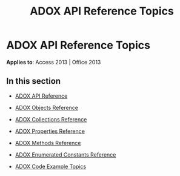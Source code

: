 ﻿---
title: ADOX API Reference Topics
TOCTitle: ADOX API reference
ms:assetid: fc30f950-3a05-4253-aa37-e5ba6b2cf59c
ms:mtpsurl: https://msdn.microsoft.com/library/JJ250292(v=office.15)
ms:contentKeyID: 48548885
ms.date: 09/18/2015
mtps_version: v=office.15
---

# ADOX API Reference Topics


**Applies to**: Access 2013 | Office 2013

## In this section

  - [ADOX API Reference](adox-api-reference.md)

  - [ADOX Objects Reference](adox-objects-reference.md)

  - [ADOX Collections Reference](adox-collections-reference.md)

  - [ADOX Properties Reference](adox-properties-reference.md)

  - [ADOX Methods Reference](adox-methods-reference.md)

  - [ADOX Enumerated Constants Reference](adox-enumerated-constants-reference.md)

  - [ADOX Code Example Topics](adox-code-example-topics.md)

